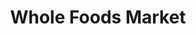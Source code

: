 ---
title: "Whole Foods Market"
url: /las-vegas/whole-foods-market-west-charleston-boulevard/
shop: supermarket
---